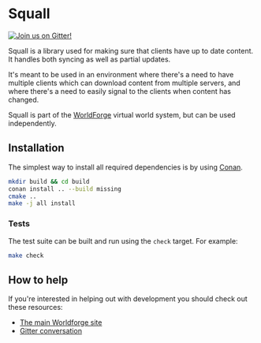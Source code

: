 # Squall

[![Join us on Gitter!](https://badges.gitter.im/Worldforge.svg)](https://gitter.im/Worldforge/Lobby)

Squall is a library used for making sure that clients have up to date content. It handles both syncing as well as partial updates.

It's meant to be used in an environment where there's a need to have multiple clients which can download content from multiple servers, and where there's a need to easily signal to the clients when content has changed.

Squall is part of the [WorldForge](http://worldforge.org/ "The main Worldforge site") virtual world system, but can be used independently.

## Installation

The simplest way to install all required dependencies is by using [Conan](https://www.conan.io).

```bash
mkdir build && cd build
conan install .. --build missing
cmake ..
make -j all install
```

### Tests

The test suite can be built and run using the ```check``` target. For example:

```bash
make check
```

## How to help

If you're interested in helping out with development you should check out these resources:

* [The main Worldforge site](http://worldforge.org/ "The main Worldforge site")
* [Gitter conversation](https://gitter.im/Worldforge/Lobby "Gitter conversation")

